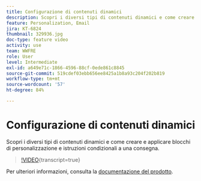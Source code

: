 ```yaml
---
title: Configurazione di contenuti dinamici
description: Scopri i diversi tipi di contenuti dinamici e come creare e applicare blocchi di personalizzazione e istruzioni condizionali a una consegna.
feature: Personalization, Email
jira: KT-6824
thumbnail: 329936.jpg
doc-type: feature video
activity: use
team: WWFRE
role: User
level: Intermediate
exl-id: a649e71c-1866-4596-88cf-0ede861c8845
source-git-commit: 519cdef03ebb656ee8425a1b8a93c204f202b819
workflow-type: tm+mt
source-wordcount: '57'
ht-degree: 84%

---
```


# Configurazione di contenuti dinamici

Scopri i diversi tipi di contenuti dinamici e come creare e applicare blocchi di personalizzazione e istruzioni condizionali a una consegna.

>[!VIDEO](https://video.tv.adobe.com/v/329936?quality=12&learn=on){transcript=true}

Per ulteriori informazioni, consulta la [documentazione del prodotto](https://experienceleague.adobe.com/docs/campaign-classic/using/sending-messages/personalizing-deliveries/conditional-content.html?lang=it).
